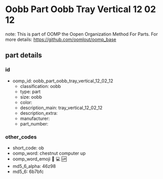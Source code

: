# Oobb Part Oobb Tray Vertical 12 02 12  

note: This is part of OOMP the Oopen Organization Method For Parts. For more details: https://github.com/oomlout/oomp_base

##  part details





### id
* oomp_id: oobb_part_oobb_tray_vertical_12_02_12
  * classification: oobb
  * type: part
  * size: oobb
  * color: 
  * description_main: tray_vertical_12_02_12
  * description_extra: 
  * manufacturer: 
  * part_number: 

### other_codes
* short_code: ob
* oomp_word: chestnut computer up
* oomp_word_emoji :chestnut: :computer: :up:
* md5_6_alpha: 46z98
* md5_6: 6b7bfc